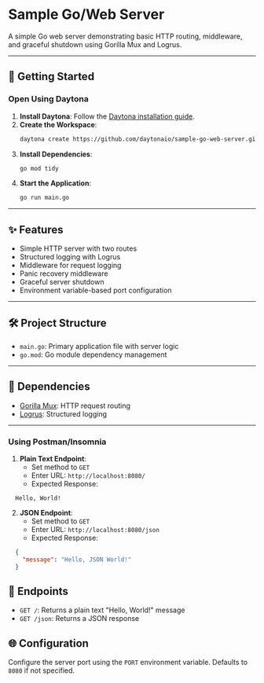 # Sample Go/Web Server

A simple Go web server demonstrating basic HTTP routing, middleware, and graceful shutdown using Gorilla Mux and Logrus.

---

## 🚀 Getting Started  

### Open Using Daytona  

1. **Install Daytona**: Follow the [Daytona installation guide](https://www.daytona.io/docs/installation/installation/).  
2. **Create the Workspace**:  
   ```bash  
   daytona create https://github.com/daytonaio/sample-go-web-server.git
   ```  
3. **Install Dependencies**:  
   ```bash
   go mod tidy
   ```
4. **Start the Application**:  
   ```bash  
   go run main.go
   ```  

---

## ✨ Features  

- Simple HTTP server with two routes
- Structured logging with Logrus
- Middleware for request logging
- Panic recovery middleware
- Graceful server shutdown
- Environment variable-based port configuration

---

## 🛠️ Project Structure

- `main.go`: Primary application file with server logic
- `go.mod`: Go module dependency management

---

## 🔧 Dependencies

- [Gorilla Mux](https://github.com/gorilla/mux): HTTP request routing
- [Logrus](https://github.com/sirupsen/logrus): Structured logging

---
### Using Postman/Insomnia

1. **Plain Text Endpoint**:
   - Set method to `GET`
   - Enter URL: `http://localhost:8080/`
   - Expected Response:
```
  Hello, World!
```

2. **JSON Endpoint**:
   - Set method to `GET`
   - Enter URL: `http://localhost:8080/json`
   - Expected Response:
```json
  {
    "message": "Hello, JSON World!"
  }
  ```


## 📡 Endpoints

- `GET /`: Returns a plain text "Hello, World!" message
- `GET /json`: Returns a JSON response

## 🌐 Configuration

Configure the server port using the `PORT` environment variable. Defaults to `8080` if not specified.
